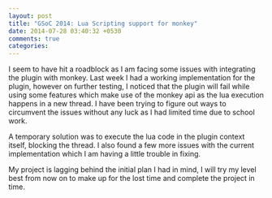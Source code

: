 ```yaml
---
layout: post
title: "GSoC 2014: Lua Scripting support for monkey"
date: 2014-07-28 03:40:32 +0530
comments: true
categories: 
---
```

I seem to have hit a roadblock as I am facing some issues with
integrating the plugin with monkey. Last week I had a working
implementation for the plugin, however on further testing, I noticed
that the plugin will fail while using some features which make use of
the monkey api as the lua execution happens in a new thread. I have
been trying to figure out ways to circumvent the issues without any
luck as I had limited time due to school work.

A temporary solution was to execute the lua code in the plugin context
itself, blocking the thread. I also found a few more issues with the
current implementation which  I am having a little  trouble in fixing.

My project is lagging behind the initial plan I had in mind, I will
try my level best from now on to make up for the lost time and
complete the project in time.

